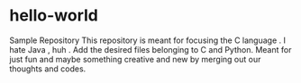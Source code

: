 # hello-world
Sample Repository
This repository is meant for focusing the C language . I hate Java , huh .
Add the desired files belonging to C and Python.
Meant for just fun and maybe something creative and new by merging out our thoughts and codes.
